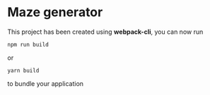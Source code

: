 # Maze generator

This project has been created using **webpack-cli**, you can now run

```
npm run build
```

or

```
yarn build
```

to bundle your application

